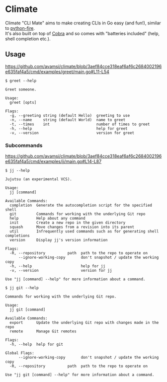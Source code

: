 # Climate

Climate "CLI Mate" aims to make creating CLIs in Go easy (and fun!), similar to
[python-fire](https://github.com/google/python-fire).  
It's also built on top of [Cobra](https://github.com/spf13/cobra) and so comes
with "batteries included" (help, shell completion etc.).

## Usage

https://github.com/avamsi/climate/blob/3aef84cce318eaf6af6c2684002196e635faf4a5/cmd/examples/greet/main.go#L11-L54

```
$ greet --help

Greet someone.

Usage:
  greet [opts]

Flags:
  -g, --greeting string (default Hello)  greeting to use
  -n, --name     string (default World)  name to greet
  -t, --times    int                     number of times to greet
  -h, --help                             help for greet
  -v, --version                          version for greet
```

### Subcommands

https://github.com/avamsi/climate/blob/3aef84cce318eaf6af6c2684002196e635faf4a5/cmd/examples/jj/main.go#L14-L87

```
$ jj --help

Jujutsu (an experimental VCS).

Usage:
  jj [command]

Available Commands:
  completion  Generate the autocompletion script for the specified shell
  git         Commands for working with the underlying Git repo
  help        Help about any command
  init        Create a new repo in the given directory
  squash      Move changes from a revision into its parent
  util        Infrequently used commands such as for generating shell completions
  version     Display jj's version information

Flags:
  -R, --repository          path  path to the repo to operate on
      --ignore-working-copy       don't snapshot / update the working copy
  -h, --help                      help for jj
  -v, --version                   version for jj

Use "jj [command] --help" for more information about a command.
```

```
$ jj git --help

Commands for working with the underlying Git repo.

Usage:
  jj git [command]

Available Commands:
  export      Update the underlying Git repo with changes made in the repo
  remote      Manage Git remotes

Flags:
  -h, --help  help for git

Global Flags:
      --ignore-working-copy       don't snapshot / update the working copy
  -R, --repository          path  path to the repo to operate on

Use "jj git [command] --help" for more information about a command.
```
